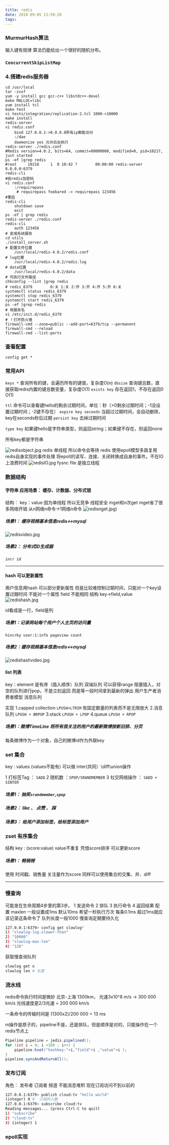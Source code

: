 ```yaml
---
title: redis
date: 2018-09-05 13:59:20
tags:
---
```

### MurmurHash算法
输入键有规律 算法仍能给出一个很好的随机分布。


### `ConcurrentSkipListMap`

### 4.搭建redis服务器

```shell
cd /usr/local
tar -zvxf 
yum -y install gcc gcc-c++ libstdc++-devel
make MALLOC=libc
yum install tcl
make test
vi tests/integration/replication-2.tcl 1000->10000
make install
redis-server
vi redis.conf
    bind 127.0.0.1->0.0.0.0所有ip都能访问
    :/dae
    daemonize yes 允许后台执行
redis-server ./redis.conf
#Redis version=4.0.2, bits=64, commit=00000000, modified=0, pid=10217, just started
ps -ef |grep redis
#root     10218     1  0 10:42 ?        00:00:00 redis-server 0.0.0.0:6379
redis-cli
#给redis加密码
vi redis.conf
    :/requirepass
     # requirepass foobared -> requirepass 123456
#重启
redis-cli
    shutdown save
    exit
ps -ef | grep redis
redis-server ./redis.conf
redis-cli
    auth 123456
# 变成系统服务
cd utils
./install_server.sh
# 配置文件位置
    /usr/local/redis-4.0.2/redis.conf
# log位置
    /usr/local/redis-4.0.2/redis.log
# data位置
    /usr/local/redis-4.0.2/data
# 可执行文件路径
chkconfig --list |grep redis
# redis_6379        0:关 1:关 2:开 3:开 4:开 5:开 6:关
systemctl status redis_6379
systemctl stop redis_6379
systemctl start redis_6379
ps -ef |grep redis
# 改服务名
vi /etc/init.d/redis_6379
# ！打开防火墙
firewall-cmd --zone=public --add-port=6379/tcp --permanent
firewall-cmd --reload
firewall-cmd --list-ports
```

### 查看配置
`config get *`

### 常用API

`keys *` 查询所有的键，会遍历所有的键值，复杂度O(n)
`dbsize` 查询键总数，直接获取redis内置的键总数变量，复杂度O(1)
`exists key` 存在返回1，不存在返回0 O(1)

`ttl` 命令可以查看键hello的剩余过期时间，单位：秒（>0剩余过期时间；-1没设置过期时间；-2键不存在）
`expire key seconds` 当超过过期时间，会自动删除，key在seconds秒后过期
`persist key` 去掉过期时间

`type key` 如果键hello是字符串类型，则返回string；如果键不存在，则返回none

所有key都是字符串

![redisobject.jpg](https://iota-1254040271.cos.ap-shanghai.myqcloud.com/image/redisobject.jpg)
redis 单线程 所以命令会等待
redis 使用epoll模型多路复用 redis自身实现的事件处理 将epoll的读写、连接、关闭转换成自身的事件。不在IO上浪费时间
![redisIO.jpg](https://iota-1254040271.cos.ap-shanghai.myqcloud.com/image/redisIO.jpg)
fysnc file 是独立线程


### 数据结构

#### 字符串 应用场景： 缓存、计数器、分布式锁
结构： key：value
因为单线程 所以无竞争 线程安全
mget和n次get mget省了很多网络开销 从n网络n命令->1网络n命令
![redisnget.jpg](redisnget.jpg))

##### 场景1： 缓存视频基本信息redis<->mysql
![redisvideo.jpg](https://iota-1254040271.cos.ap-shanghai.myqcloud.com/image/redisvideo.jpg)

##### 场景2： 分布式ID生成器
`incr id`

---
#### hash 可以更新属性
用户信息用hash 可以部分更新属性 
但是比较难控制过期时间，只能对一个key设置过期时间 不能对一个属性
field 不能相同
结构 key->field,value
![redishash.jpg](https://iota-1254040271.cos.ap-shanghai.myqcloud.com/image/redishash.jpg)

id看成是一行，field是列

##### 场景1：记录网站每个用户个人主页的访问量
`hincrby user:1:info pageview count`

##### 场景2：缓存视频基本信息redis<->mysql
![redishashvideo.jpg](https://iota-1254040271.cos.ap-shanghai.myqcloud.com/image/redishashvideo.jpg)

#### list 列表
key：element 是有序（插入顺序）队列 双端队列 可以获得range
阻塞插入，对空的队列进行pop，不是立刻返回 而是等一段时间拿到最新的弹出
用户生产者消费者模型 消息队列

实现 
1.capped collection `LPUSH+LTRIM` 有固定数量的列表而不是无限放大 
2.消息队列 `LPUSH + BRPOP`
3.stack `LPUSH + LPOP`
4.queue `LPUSH + RPOP`

##### 场景1：微博TimeLine 将所有我关注的用户的最新微博按新旧排、分页
每条微博作为一个对象，自己的微博id作为外联key

### set 集合
key : values (values不能有)
可以做 inter(共同）\diff\union操作

1 打标签Tag ： `SADD`
2 随机数 ：`SPOP/SRANDMEMBER`
3 社交网络操作 ： `SADD + SINTER`

##### 场景1： 抽奖`srandmember`,`spop`

##### 场景2： like 、 点赞 、 踩

##### 场景3： 给用户添加标签，给标签添加用户

### zset 有序集合
结构
key : (score:value) value不重复 凭借score排序
可以更新score

##### 场景1： 畅销榜
使用  时间戳、销售量 关注量作为score
同样可以使用集合的交集、并、diff

---
### 慢查询
可能发在生命周期4步里的第3步。 1 发送命令 2 排队 3 执行命令 4 返回结果
配置 maxlen 一般设置成1ms 默认10ms
希望一秒执行万次 每条0.1ms 超过1ms就应该记录这条命令了
队列长度一般1000 慢查询定期要持久化
```sh
127.0.0.1:6379> config get slowlog*
1) "slowlog-log-slower-than"
2) "10000" 
3) "slowlog-max-len"
4) "128"
```

获取慢查询队列
```sh
slowlog get n
slowlog len # 长度
```

### 流水线
redis命令执行时间是微妙
北京-上海 1300km， 光速3x10^8 m/s -> 300 000 km/s
光线速度是2/3光速 = 200 000 km/s

一条命令的传输时间是 (1300x2)/200 000 = 13 ms

m操作是原子的，pipeline不是，还是排队，但是顺序是对的，只能操作在一个redis节点上
```java
Pipeline pipeline = jedis.pipelined();
for (int i = 0; i <100 ; i++) {
    pipeline.hset("hashkey:"+i,"field"+i ,"value"+i );
}
pipeline.syncAndReturnAll();
```

### 发布订阅 
角色： 发布者 订阅者 频道
不能消息堆积 现在订阅访问不到以前的
```sh
127.0.0.1:6379> publish cloud:tv "hello world"
(integer) 0 #  订阅的人数
127.0.0.1:6379> subscribe cloud:tv
Reading messages... (press Ctrl-C to quit)
1) "subscribe"
2) "cloud:tv"
3) (integer) 1

```

### epoll实现
